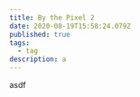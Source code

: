 ```yaml
---
title: By the Pixel 2
date: 2020-08-19T15:58:24.079Z
published: true
tags:
  - tag
description: a
---
```

asdf
